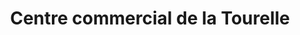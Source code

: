 ---
title: "Centre commercial de la Tourelle"
url: /geneve/centre-commercial-de-la-tourelle/
shop: Einkaufszentrum
---